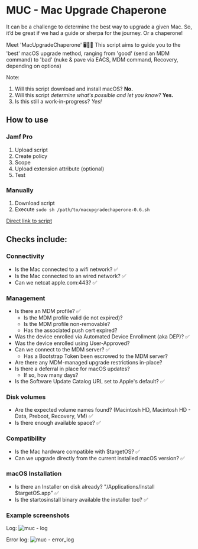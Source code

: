 # MUC - Mac Upgrade Chaperone

It can be a challenge to determine the best way to upgrade a given Mac. 
So, it’d be great if we had a guide or sherpa for the journey. Or a chaperone!

Meet 'MacUpgradeChaperone' 🖥️🤵‍♂️ 
This script aims to guide you to the 'best' macOS upgrade method, ranging from 'good' (send an MDM command) to 'bad' (nuke & pave via EACS, MDM command, Recovery, depending on options)

Note:
1. Will this script download and install macOS? **No.**
2. Will this script *determine what's possible and let you know?* **Yes.**
3. Is this still a work-in-progress? *Yes!*


## How to use
### Jamf Pro
1. Upload script
2. Create policy
3. Scope
4. Upload extension attribute (optional) 
5. Test

### Manually
1. Download script
2. Execute `sudo sh /path/to/macupgradechaperone-0.6.sh`

[Direct link to script](https://github.com/stumcd/muc/blob/92c9c35fbac19e1376353805e50b8404f70e0932/macupgradechaperone-0.6.sh)




## Checks include: 

### Connectivity
* Is the Mac connected to a wifi network? ✅
* Is the Mac connected to an wired network? ✅
* Can we netcat apple.com:443? ✅

### Management 
* Is there an MDM profile? ✅
  * Is the MDM profile valid (ie not expired)?
  * Is the MDM profile non-removable?
  * Has the associated push cert expired? 
* Was the device enrolled via Automated Device Enrollment (aka DEP)? ✅
* Was the device enrolled using User-Approved?
* Can we connect to the MDM server? ✅
  * Has a Bootstrap Token been escrowed to the MDM server? 
* Are there any MDM-managed upgrade restrictions in-place? 
* Is there a deferral in place for macOS updates?
  * If so, how many days?
* Is the Software Update Catalog URL set to Apple's default? ✅
 
### Disk volumes
* Are the expected volume names found? (Macintosh HD, Macintosh HD - Data, Preboot, Recovery, VM) ✅
* Is there enough available space? ✅
 
### Compatibility
* Is the Mac hardware compatible with $targetOS? ✅
* Can we upgrade directly from the current installed macOS version? ✅
 
### macOS Installation
* Is there an Installer on disk already? "/Applications/Install $targetOS.app" ✅
* Is the startosinstall binary available the installer too? ✅
 
### Example screenshots
Log:
![muc - log](https://raw.githubusercontent.com/stumcd/muc/main/README_Resources/example.png)

Error log:
![muc - error_log](https://github.com/user-attachments/assets/204996b2-727e-409f-9b06-d6700618d9bd)


